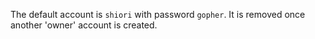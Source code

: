 The default account is `shiori` with password `gopher`. It is removed once another 'owner' account is created.

